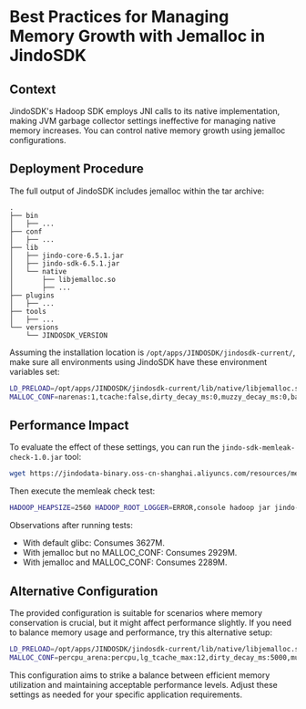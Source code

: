 # Best Practices for Managing Memory Growth with Jemalloc in JindoSDK

## Context

JindoSDK's Hadoop SDK employs JNI calls to its native implementation, making JVM garbage collector settings ineffective for managing native memory increases. You can control native memory growth using jemalloc configurations.

## Deployment Procedure

The full output of JindoSDK includes jemalloc within the tar archive:

```text
.
├── bin
│   ├── ...
├── conf
│   ├── ...
├── lib
│   ├── jindo-core-6.5.1.jar
│   ├── jindo-sdk-6.5.1.jar
│   └── native
│       ├── libjemalloc.so
│       ├── ...
├── plugins
│   ├── ...
├── tools
│   ├── ...
└── versions
    └── JINDOSDK_VERSION
```

Assuming the installation location is `/opt/apps/JINDOSDK/jindosdk-current/`, make sure all environments using JindoSDK have these environment variables set:
```bash
LD_PRELOAD=/opt/apps/JINDOSDK/jindosdk-current/lib/native/libjemalloc.so
MALLOC_CONF=narenas:1,tcache:false,dirty_decay_ms:0,muzzy_decay_ms:0,background_thread:true,abort_conf:true
```

## Performance Impact

To evaluate the effect of these settings, you can run the `jindo-sdk-memleak-check-1.0.jar` tool:

```bash
wget https://jindodata-binary.oss-cn-shanghai.aliyuncs.com/resources/memcheck/jindo-sdk-memleak-check-1.0.jar
```

Then execute the memleak check test:
```bash
HADOOP_HEAPSIZE=2560 HADOOP_ROOT_LOGGER=ERROR,console hadoop jar jindo-sdk-memleak-check-1.0.jar MemLeakTestProgram -baseDir oss:/<your-bucket>/ -duration 8899
```

Observations after running tests:
- With default glibc: Consumes 3627M.
- With jemalloc but no MALLOC_CONF: Consumes 2929M.
- With jemalloc and MALLOC_CONF: Consumes 2289M.

## Alternative Configuration

The provided configuration is suitable for scenarios where memory conservation is crucial, but it might affect performance slightly. If you need to balance memory usage and performance, try this alternative setup:
```bash
LD_PRELOAD=/opt/apps/JINDOSDK/jindosdk-current/lib/native/libjemalloc.so
MALLOC_CONF=percpu_arena:percpu,lg_tcache_max:12,dirty_decay_ms:5000,muzzy_decay_ms:5000
```
This configuration aims to strike a balance between efficient memory utilization and maintaining acceptable performance levels. Adjust these settings as needed for your specific application requirements.